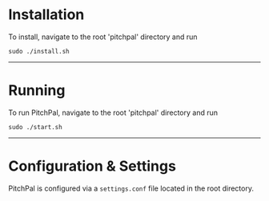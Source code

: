 
# Installation
To install, navigate to the root 'pitchpal' directory and run

  `sudo ./install.sh`

---

# Running
To run PitchPal, navigate to the root 'pitchpal' directory and run

  `sudo ./start.sh`

---

# Configuration & Settings
PitchPal is configured via a `settings.conf` file located in the root directory.
